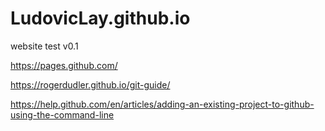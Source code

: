 # LudovicLay.github.io
website test v0.1

https://pages.github.com/

https://rogerdudler.github.io/git-guide/

https://help.github.com/en/articles/adding-an-existing-project-to-github-using-the-command-line
